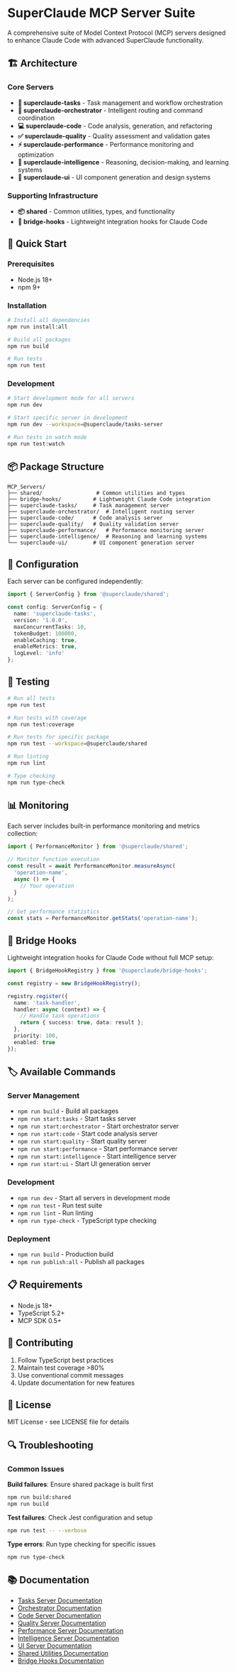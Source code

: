 # SuperClaude MCP Server Suite

A comprehensive suite of Model Context Protocol (MCP) servers designed to enhance Claude Code with advanced SuperClaude functionality.

## 🏗️ Architecture

### Core Servers

- **🎯 superclaude-tasks** - Task management and workflow orchestration
- **🧠 superclaude-orchestrator** - Intelligent routing and command coordination  
- **💻 superclaude-code** - Code analysis, generation, and refactoring
- **✅ superclaude-quality** - Quality assessment and validation gates
- **⚡ superclaude-performance** - Performance monitoring and optimization
- **🧠 superclaude-intelligence** - Reasoning, decision-making, and learning systems
- **🎨 superclaude-ui** - UI component generation and design systems

### Supporting Infrastructure

- **📦 shared** - Common utilities, types, and functionality
- **🔗 bridge-hooks** - Lightweight integration hooks for Claude Code

## 🚀 Quick Start

### Prerequisites

- Node.js 18+ 
- npm 9+

### Installation

```bash
# Install all dependencies
npm run install:all

# Build all packages
npm run build

# Run tests
npm run test
```

### Development

```bash
# Start development mode for all servers
npm run dev

# Start specific server in development
npm run dev --workspace=@superclaude/tasks-server

# Run tests in watch mode
npm run test:watch
```

## 📦 Package Structure

```
MCP_Servers/
├── shared/                 # Common utilities and types
├── bridge-hooks/          # Lightweight Claude Code integration
├── superclaude-tasks/     # Task management server
├── superclaude-orchestrator/  # Intelligent routing server
├── superclaude-code/      # Code analysis server
├── superclaude-quality/   # Quality validation server
├── superclaude-performance/   # Performance monitoring server
├── superclaude-intelligence/  # Reasoning and learning systems
└── superclaude-ui/        # UI component generation server
```

## 🔧 Configuration

Each server can be configured independently:

```typescript
import { ServerConfig } from '@superclaude/shared';

const config: ServerConfig = {
  name: 'superclaude-tasks',
  version: '1.0.0',
  maxConcurrentTasks: 10,
  tokenBudget: 100000,
  enableCaching: true,
  enableMetrics: true,
  logLevel: 'info'
};
```

## 🧪 Testing

```bash
# Run all tests
npm run test

# Run tests with coverage
npm run test:coverage

# Run tests for specific package
npm run test --workspace=@superclaude/shared

# Run linting
npm run lint

# Type checking
npm run type-check
```

## 📊 Monitoring

Each server includes built-in performance monitoring and metrics collection:

```typescript
import { PerformanceMonitor } from '@superclaude/shared';

// Monitor function execution
const result = await PerformanceMonitor.measureAsync(
  'operation-name',
  async () => {
    // Your operation
  }
);

// Get performance statistics
const stats = PerformanceMonitor.getStats('operation-name');
```

## 🔗 Bridge Hooks

Lightweight integration hooks for Claude Code without full MCP setup:

```typescript
import { BridgeHookRegistry } from '@superclaude/bridge-hooks';

const registry = new BridgeHookRegistry();

registry.register({
  name: 'task-handler',
  handler: async (context) => {
    // Handle task operations
    return { success: true, data: result };
  },
  priority: 100,
  enabled: true
});
```

## 🏷️ Available Commands

### Server Management
- `npm run build` - Build all packages
- `npm run start:tasks` - Start tasks server
- `npm run start:orchestrator` - Start orchestrator server
- `npm run start:code` - Start code analysis server
- `npm run start:quality` - Start quality server
- `npm run start:performance` - Start performance server
- `npm run start:intelligence` - Start intelligence server
- `npm run start:ui` - Start UI generation server

### Development
- `npm run dev` - Start all servers in development mode
- `npm run test` - Run test suite
- `npm run lint` - Run linting
- `npm run type-check` - TypeScript type checking

### Deployment
- `npm run build` - Production build
- `npm run publish:all` - Publish all packages

## 📋 Requirements

- Node.js 18+
- TypeScript 5.2+
- MCP SDK 0.5+

## 🤝 Contributing

1. Follow TypeScript best practices
2. Maintain test coverage >80%
3. Use conventional commit messages
4. Update documentation for new features

## 📄 License

MIT License - see LICENSE file for details

## 🔍 Troubleshooting

### Common Issues

**Build failures**: Ensure shared package is built first
```bash
npm run build:shared
npm run build
```

**Test failures**: Check Jest configuration and setup
```bash
npm run test -- --verbose
```

**Type errors**: Run type checking for specific issues
```bash
npm run type-check
```

## 📚 Documentation

- [Tasks Server Documentation](./superclaude-tasks/docs/)
- [Orchestrator Documentation](./superclaude-orchestrator/docs/)
- [Code Server Documentation](./superclaude-code/docs/)
- [Quality Server Documentation](./superclaude-quality/docs/)
- [Performance Server Documentation](./superclaude-performance/docs/)
- [Intelligence Server Documentation](./superclaude-intelligence/docs/)
- [UI Server Documentation](./superclaude-ui/docs/)
- [Shared Utilities Documentation](./shared/docs/)
- [Bridge Hooks Documentation](./bridge-hooks/docs/)